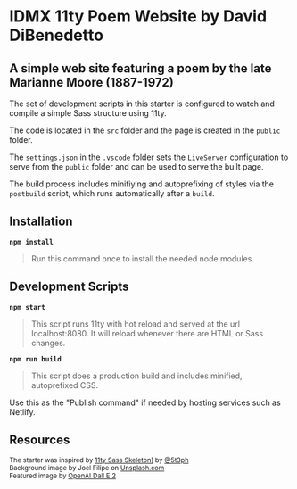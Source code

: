# IDMX 11ty Poem Website by David DiBenedetto

## A simple web site featuring a poem by the late Marianne Moore (1887-1972)

The set of development scripts in this starter is configured to watch and compile a simple Sass structure using 11ty.

The code is located in the `src` folder and the page is created in the `public` folder.

The `settings.json` in the `.vscode` folder sets the `LiveServer` configuration to serve from the `public` folder and can be used to serve the built page.

The build process includes minifiying and autoprefixing of styles via the `postbuild` script, which runs automatically after a `build`.

## Installation

**`npm install`**

>Run this command once to install the needed node modules.

## Development Scripts

**`npm start`**

> This script runs 11ty with hot reload and served at the url localhost:8080. It will reload whenever there are HTML or Sass changes.

**`npm run build`**

> This script does a production build and includes minified, autoprefixed CSS.

Use this as the "Publish command" if needed by hosting services such as Netlify.

## Resources

<small>
  The starter was inspired by <a href="https://github.com/5t3ph/11ty-sass-skeleton">11ty Sass Skeleton]</a> by <a href="https://twitter.com/5t3ph">@5t3ph</a><br>
  Background image by Joel Filipe on <a href="https://unsplash.com">Unsplash.com</a><br>
  Featured image by <a href="https://openai.com/dall-e-2/">OpenAI Dall E 2</a>
</small>
